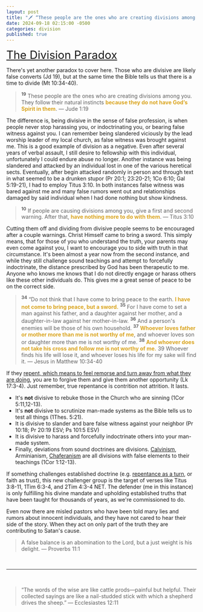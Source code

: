 ```yaml
---
layout: post
title: "🗡️ “These people are the ones who are creating divisions among you. They follow their natural instincts because they do not have God’s Spirit in them” — Jude"
date: 2024-09-18 02:15:00 -0500
categories: division
published: true
---
```


<!-- Christianity is a call to discipleship (**Mt 10:38 NLT**; Mt 16:24; **Lk 9:23** Lk 9:62; **Lk 14:27**; Mk 8:34... Jn 15:8 ESV; Mt 3:10; 25:30). ***&ldquo;choose this day whom you will serve&rdquo;*** (Jos 24:15). Will it be the God of the Bible who taught that repentance is a turning away from sin (Acts 3:26; cf. Ac 3:19) produced by Godly contrition (2Cor 7:10)? -->

<!-- “I have not come to bring peace, but a sword.” — Jesus" -->

<a name="Division-Paradox" href="#contents" style="font-size:2.1em;">The Division Paradox</a>

<!-- If people are causing divisions among you, it's very likely they are not indwelt by the Holy Spirit (Jd 1:19). Give a first and second warning. After that, have nothing more to do with them (Ti 3:10). -->

There's yet another paradox to cover here. Those who are divisive are likely false converts (Jd 19), but at the same time the Bible tells us that there is a time to divide (Mt 10:34-40).

> <sup style="font-weight:bold;">19</sup> These people are the ones who are creating divisions among you. They follow their natural instincts <span style="font-weight:bold;color:GoldenRod;">because they do not have God’s Spirit in them</span>. &mdash; Jude 1:19

The difference is, being divisive in the sense of false profession, is when people never stop harassing you, or indoctrinating you, or bearing false witness against you. I can remember being slandered viciously by the lead worship leader of my local church, as false witness was brought against me. This is a good example of division as a negative. Even after several years of verbal assault, I still desire to fellowship with this individual, unfortunately I could endure abuse no longer. Another instance was being slandered and attacked by an individual lost in one of the various heretical sects. Eventually, after begin attacked randomly in person and through text in what seemed to be a drunken stupor (Pr 20:1; 23:20-21; 1Co 6:10; Gal 5:19-21), I had to employ Titus 3:10. In both instances false witness was bared against me and many false rumors went out and relationships damaged by said individual when I had done nothing but show kindness.

<!-- These are the people who are usually lost in cults and heretical sects, who always push materials, other than the Bible or lexicons, to indoctrinate you. They pray obsessively with these false teachers and their false systems on a daily basis and will use every opportunity to push them on you until you have to avoid them. -->

> <sup style="font-weight:bold;">10</sup> If people are causing divisions among you, give a first and second warning. After that, <span style="font-weight:bold;color:GoldenRod;">have nothing more to do with them</span>. &mdash; Titus 3:10

Cutting them off and dividing from divisive people seems to be encouraged after a couple warnings. Christ Himself came to bring a sword. This simply means, that for those of you who understand the truth, your parents may even come against you, I want to encourage you to side with truth in that circumstance. It's been almost a year now from the second instance, and while they still challenge sound teachings and attempt to forcefully indoctrinate, the distance prescribed by God has been therapeutic to me. Anyone who knows me knows that I do not directly engage or harass others like these other individuals do. This gives me a great sense of peace to be on the correct side.

> <sup style="font-weight:bold;">34</sup> “Do not think that I have come to bring peace to the earth. <span style="font-weight:bold;color:GoldenRod;">I have not come to bring peace, but a sword.</span> <sup style="font-weight:bold;">35</sup> For I have come to set a man against his father, and a daughter against her mother, and a daughter-in-law against her mother-in-law. <sup style="font-weight:bold;">36</sup> And a person's enemies will be those of his own household. <sup style="font-weight:bold;">37</sup> <span style="font-weight:bold;color:GoldenRod;">Whoever loves father or mother more than me is not worthy of me</span>, and whoever loves son or daughter more than me is not worthy of me. <sup style="font-weight:bold;">38</sup> <span style="font-weight:bold;color:GoldenRod;">And whoever does not take his cross and follow me is not worthy of me.</span> 39 Whoever finds his life will lose it, and whoever loses his life for my sake will find it. — Jesus in Matthew 10:34-40

If they [repent, which means to feel remorse and turn away from what they are doing](https://sevenshepherd.github.io/repentance/), you are to forgive them and give them another opportunity (Lk 17:3-4). Just remember, true repentance is contrition not attrition. It lasts.


- It's **not** divisive to rebuke those in the Church who are sinning (1Cor 5:11,12-13).
- It's **not** divisive to scrutinize man-made systems as the Bible tells us to test all things (1Thes. 5:21).
- It is divisive to slander and bare false witness against your neighbor (Pr 10:18; Pr 20:19 ESV; Ps 101:5 ESV)
- It is divisive to harass and forcefully indoctrinate others into your man-made system.
- Finally, deviations from sound doctrines are divisions. [Calvinism](https://sevenshepherd.github.io/hierarchy-of-authority/), Arminianism, [Chaferanism](https://sevenshepherd.github.io/free-grace-theology/) are all divisions with false elements to their teachings (1Cor 1:12-13).

If something challenges established doctrine (e.g. [repentance as a turn](https://sevenshepherd.github.io/repent-means-turn/), or faith as trust), this new challenger group is the target of verses like Titus 3:8-11, 1Tim 6:3-4, and 2Tim 4:3-4 NET. The defender (me in this instance) is only fulfilling his divine mandate and upholding established truths that have been taught for thousands of years, as we're commissioned to do.

Even now there are misled pastors who have been told many lies and rumors about innocent individuals, and they have not cared to hear their side of the story. When they act on only part of the truth they are contributing to Satan's cause.

> A false balance is an abomination to the Lord, but a just weight is his delight. &mdash; Proverbs 11:1

<br>

---

<br>

> “The words of the wise are like cattle prods—painful but helpful. Their collected sayings are like a nail-studded stick with which a shepherd drives the sheep.” ― Ecclesiastes 12:11

<script>
    var refTagger = {
        settings: {
            bibleVersion: 'NLT'
        }
    }; 

    (function(d, t) {
        var n=d.querySelector('[nonce]');
        refTagger.settings.nonce = n && (n.nonce||n.getAttribute('nonce'));
        var g = d.createElement(t), s = d.getElementsByTagName(t)[0];
        g.src = 'https://api.reftagger.com/v2/RefTagger.js';
        g.nonce = refTagger.settings.nonce;
        s.parentNode.insertBefore(g, s);
    }(document, 'script'));
</script>